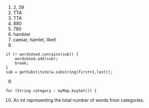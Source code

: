 1. 2, 39
2. TTA
3. TTA
4. 880
5. 780
6. hamblet
7. caesar, hamlet, likeit
8. 

    if (! wordsUsed.contains(sub)) {
        wordsUsed.add(sub);
        break;   	     
    }
    sub = getSubstitute(w.substring(first+1,last));
    
9. 

    for (String category : myMap.keySet()) {

10. An int representing the total number of words from categories.